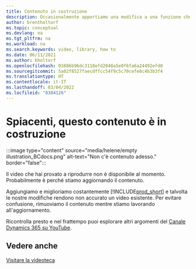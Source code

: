 ```yaml
---
title: Contenuto in costruzione
description: Occasionalmente apportiamo una modifica a una funzione che rende fuorviante un video, rimuoviamo il video mentre aggiorniamo il contenuto.
author: brentholtorf
ms.topic: conceptual
ms.devlang: na
ms.tgt_pltfrm: na
ms.workload: na
ms.search.keywords: video, library, how to
ms.date: 06/11/2021
ms.author: bholtorf
ms.openlocfilehash: 03886b96dc3118efd2048a5e0f6fa6a24492efd0
ms.sourcegitcommit: 5a02f8527faecdffcc54f9c5c70cefe8c4b3b3f4
ms.translationtype: HT
ms.contentlocale: it-IT
ms.lasthandoff: 03/04/2022
ms.locfileid: "8384126"
---
```

# <a name="sorry-this-content-is-under-construction"></a>Spiacenti, questo contenuto è in costruzione

:::image type="content" source="media/helene/empty illustration_BCdocs.png" alt-text="Non c'è contenuto adesso." border="false":::

Il video che hai provato a riprodurre non è disponibile al momento. Probabilmente è perché stiamo aggiornando il contenuto.

Aggiungiamo e miglioriamo costantemente [!INCLUDE[prod_short](includes/prod_short.md)] e talvolta le nostre modifiche rendono non accurato un video esistente. Per evitare confusione, rimuoviamo il contenuto mentre stiamo lavorando all'aggiornamento.

Ricontrolla presto e nel frattempo puoi esplorare altri argomenti del [Canale Dynamics 365 su YouTube](https://www.youtube.com/playlist?list=PLcakwueIHoT-wVFPKUtmxlqcG1kJ0oqq4).

## <a name="see-also"></a>Vedere anche
[Visitare la videoteca](across-videos.md)

 